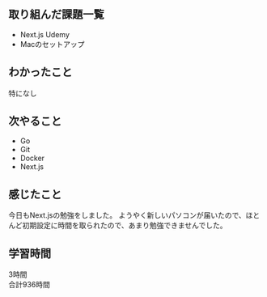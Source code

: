 ## 取り組んだ課題一覧
- Next.js Udemy
- Macのセットアップ

## わかったこと
特になし

## 次やること
- Go
- Git
- Docker
- Next.js

## 感じたこと
今日もNext.jsの勉強をしました。
ようやく新しいパソコンが届いたので、ほとんど初期設定に時間を取られたので、あまり勉強できませんでした。

## 学習時間
3時間<br />
合計936時間
